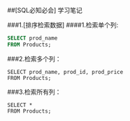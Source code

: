 ##[SQL必知必会] 学习笔记

###1.[排序检索数据]
####1.检索单个列:
```sql
SELECT prod_name
FROM Products;
```

###2.检索多个列：
```sql:
SELECT prod_name, prod_id, prod_price
FROM Products;
```

###3.检索所有列：
```sql:
SELECT * 
FROM Products;
```
